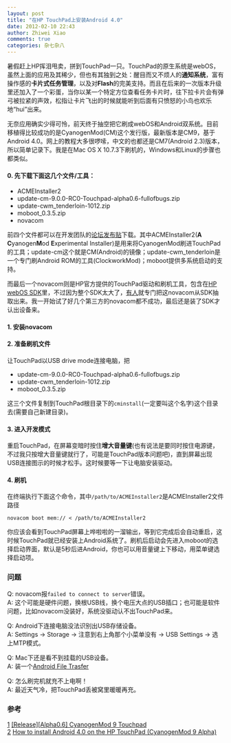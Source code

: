 ```yaml
---
layout: post
title: "在HP TouchPad上安装Android 4.0"
date: 2012-02-10 22:43
author: Zhiwei Xiao
comments: true
categories: 杂七杂八
---
```

暑假赶上HP挥泪甩卖，拼到TouchPad一只。TouchPad的原生系统是webOS，虽然上面的应用及其稀少，但也有其独到之处：醒目而又不烦人的**通知系统**，富有操作感的**卡片式任务管理**，以及对**Flash**的完美支持。而且在后来的一次版本升级里还加入了一个彩蛋，当你以某一个特定方位查看任务卡片时，往下拉卡片会有弹弓被拉紧的声效，松指让卡片飞出的时候就能听到后面有只愤怒的小鸟也欢乐地“hui”出来。

无奈应用确实少得可怜，前天终于抽空把它刷成webOS和Android双系统。目前移植得比较成功的是CyanogenMod(CM)这个发行版，最新版本是CM9，基于Android 4.0。网上的教程大多很啰嗦，中文的也都还是CM7(Android 2.3)版本，所以简单记录下。我是在Mac OS X 10.7.3下刷机的，Windows和Linux的步骤也都类似。

#### 0. 先下载下面这几个文件/工具：
* ACMEInstaller2  
* update-cm-9.0.0-RC0-Touchpad-alpha0.6-fullofbugs.zip  
* update-cwm_tenderloin-1012.zip  
* moboot_0.3.5.zip  
* novacom

前四个文件都可以在开发团队的[论坛发布贴][1]下载。其中ACMEInstaller2(**A** **C**yanogen**M**od **E**xperimental Installer)是用来将CyanogenMod刷进TouchPad的工具；update-cm这个就是CM(Android)的镜像；update-cwm_tenderloin是一个专门刷Android ROM的工具(ClockworkMod)；moboot提供多系统启动的支持。

而最后一个novacom则是HP官方提供的TouchPad驱动和刷机工具，包含在[HP webOS SDK](https://developer.palm.com/content/resources/develop/sdk_pdk_download.html)里，不过因为整个SDK太大了，[有人](http://code.google.com/p/universal-novacom-installer/downloads/list)就专门把这novacom从SDK抽取出来。我一开始试了好几个第三方的novacom都不成功，最后还是装了SDK才认出设备来。

#### 1. 安装novacom

#### 2. 准备刷机文件  
让TouchPad以USB drive mode连接电脑，把

* update-cm-9.0.0-RC0-Touchpad-alpha0.6-fullofbugs.zip  
* update-cwm_tenderloin-1012.zip  
* moboot_0.3.5.zip

这三个文件复制到TouchPad根目录下的`cminstall`(一定要叫这个名字)这个目录去(需要自己新建目录)。

#### 3. 进入开发模式  
重启TouchPad，在屏幕变暗时按住**增大音量键**(也有说法是要同时按住电源键，不过我只按增大音量键就行了，可能是TouchPad版本问题吧)，直到屏幕出现USB连接图示的时候才松手。这时候要等一下让电脑安装驱动。

#### 4. 刷机  
在终端执行下面这个命令，其中`/path/to/ACMEInstaller2`是ACMEInstaller2文件路径

```
novacom boot mem:// < /path/to/ACMEInstaller2
```

你应该会看到TouchPad屏幕上哗啦啦的一溜输出，等到它完成后会自动重启，这时候TouchPad就已经安装上Android系统了。刷机后启动会先进入moboot的选择启动界面，默认是5秒后进Android，你也可以用音量键上下移动，用菜单键选择启动项。

### 问题

Q: novacom报`failed to connect to server`错误。  
A: 这个可能是硬件问题，换根USB线，换个电压大点的USB插口；也可能是软件问题，比如novacom没装好，系统没驱动认不出TouchPad来。

Q: Android下连接电脑没法识别出USB存储设备。  
A: Settings -> Storage -> 注意到右上角那个小菜单没有 -> USB Settings -> 选上MTP模式。

Q: Mac下还是看不到挂载的USB设备。  
A: 装一个[Android File Trasfer](http://www.android.com/filetransfer)

Q: 怎么刷完机就充不上电啊！  
A: 最近天气冷，把TouchPad丢被窝里暖暖再充。

### 参考  
[1] [[Release][Alpha0.6] CyanogenMod 9 Touchpad][1]  
[2] [How to install Android 4.0 on the HP TouchPad (CyanogenMod 9 Alpha)][2]  

[1]: http://rootzwiki.com/topic/15509-releasealpha06-cyanogenmod-9-touchpad/ "[Release][Alpha0.6] CyanogenMod 9 Touchpad"
[2]: http://liliputing.com/2012/01/how-to-install-android-4-0-on-the-hp-touchpad-cyanogenmod-9-alpha.html
  "How to install Android 4.0 on the HP TouchPad (CyanogenMod 9 Alpha)"
